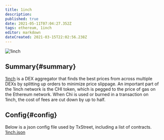 ```yaml
---
title: 1inch
description: 
published: true
date: 2021-05-11T07:04:27.352Z
tags: ethereum, 1inch
editor: markdown
dateCreated: 2021-03-15T22:02:56.238Z
---
```


![1inch](https://txstreet.com/static/img/singles/house_logos/1inch.png)

## Summary{#summary}

[1inch](https://out.txstreet.com/axie) is a DEX aggregator that finds the best prices from across multiple DEXs by splitting up orders to minimize price slippage. An important part of the 1inch network is the CHI token, which is pegged to the price of gas on the Ethereum network. When Chi is used or burned in a transaction on 1inch, the cost of fees are cut down by up to half.

## Config{#config}

Below is a json config file used by TxStreet, including a list of contracts.
[1inch.json](/ethereum/houses/1inch.json)